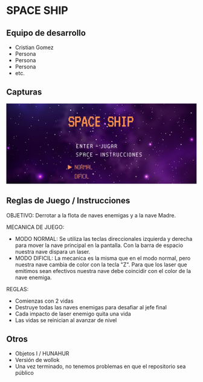 # SPACE SHIP

## Equipo de desarrollo

- Cristian Gomez
- Persona
- Persona
- Persona
- etc.

## Capturas

![pantalla principal](https://github.com/obj1-unahur-2024s1/TPGameIntegrador-random/blob/master/image/principalRM.png)

## Reglas de Juego / Instrucciones

OBJETIVO: Derrotar a la flota de naves enemigas y a la nave Madre.

MECANICA DE JUEGO:

- MODO NORMAL: Se utiliza las teclas direccionales izquierda y derecha para mover la nave principal en la pantalla. Con la barra de espacio nuestra nave dispara un laser.
- MODO DIFICIL: La mecanica es la misma que en el modo normal, pero nuestra nave cambia de color con la tecla "Z". Para que los laser que emitimos sean efectivos nuestra nave debe coincidir con el color de la nave enemiga.

REGLAS:

- Comienzas con 2 vidas
- Destruye todas las naves enemigas para desafiar al jefe final
- Cada impacto de laser enemigo quita una vida
- Las vidas se reinician al avanzar de nivel

## Otros

- Objetos I / HUNAHUR
- Versión de wollok
- Una vez terminado, no tenemos problemas en que el repositorio sea público
